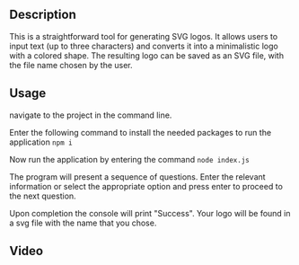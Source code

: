  ## Description

This is a straightforward tool for generating SVG logos. It allows users to input text (up to three characters) and converts it into a minimalistic logo with a colored shape. The resulting logo can be saved as an SVG file, with the file name chosen by the user.

## Usage
 navigate to the project in the command line.

Enter the following command to install the needed packages to run the application ```npm i```

Now run the application by entering the command ```node index.js```

The program will present a sequence of questions. Enter the relevant information or select the appropriate option and press enter to proceed to the next question.

Upon completion the console will print "Success". Your logo will be found in a svg file with the name that you chose.

##  Video

